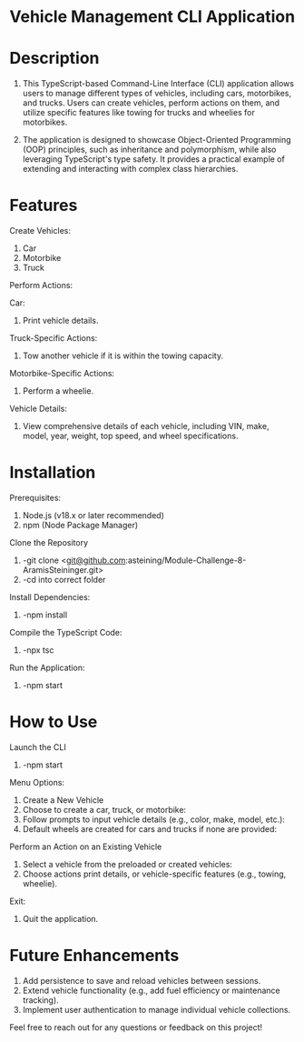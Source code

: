 # Vehicle Management CLI Application

# Description
1. This TypeScript-based Command-Line Interface (CLI) application allows users to manage different types of vehicles, including cars, motorbikes, and trucks. Users can create vehicles, perform actions on them, and utilize specific features like towing for trucks and wheelies for motorbikes.

2. The application is designed to showcase Object-Oriented Programming (OOP) principles, such as inheritance and polymorphism, while also leveraging TypeScript's type safety. It provides a practical example of extending and interacting with complex class hierarchies.

# Features
Create Vehicles:
1. Car
2. Motorbike
3. Truck

Perform Actions:

Car:
1. Print vehicle details.

Truck-Specific Actions:
1. Tow another vehicle if it is within the towing capacity.

Motorbike-Specific Actions:
1. Perform a wheelie.

Vehicle Details:
1. View comprehensive details of each vehicle, including VIN, make, model, year, weight, top speed, and wheel specifications.


# Installation
Prerequisites:
1. Node.js (v18.x or later recommended)
2. npm (Node Package Manager)


Clone the Repository
1. -git clone <git@github.com:asteining/Module-Challenge-8-AramisSteininger.git>
2. -cd into correct folder

Install Dependencies:
1. -npm install

Compile the TypeScript Code: 
1. -npx tsc

Run the Application:
1. -npm start

# How to Use
Launch the CLI
1. -npm start

Menu Options:
1. Create a New Vehicle
2. Choose to create a car, truck, or motorbike:
3. Follow prompts to input vehicle details (e.g., color, make, model, etc.):
4. Default wheels are created for cars and trucks if none are provided:

Perform an Action on an Existing Vehicle
1. Select a vehicle from the preloaded or created vehicles:
2. Choose actions print details, or vehicle-specific features (e.g., towing, wheelie).

Exit:
1. Quit the application.

# Future Enhancements
1. Add persistence to save and reload vehicles between sessions.
2. Extend vehicle functionality (e.g., add fuel efficiency or maintenance tracking).
3. Implement user authentication to manage individual vehicle collections.


Feel free to reach out for any questions or feedback on this project!